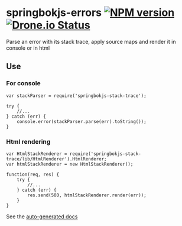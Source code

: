 springbokjs-errors  [![NPM version][npm-image]][npm-url] [![Drone.io Status][droneio-image]][droneio-url]
============================

Parse an error with its stack trace, apply source maps and render it in console or in html

## Use


### For console

```
var stackParser = require('springbokjs-stack-trace');

try {
    //...
} catch (err) {
    console.error(stackParser.parse(err).toString());
}
```

### Html rendering

```
var HtmlStackRenderer = require('springbokjs-stack-trace/lib/HtmlRenderer').HtmlRenderer;
var htmlStackRenderer = new HtmlStackRenderer();

function(req, res) {
    try {
        //...
    } catch (err) {
        res.send(500, htmlStackRenderer.render(err));
    }
}

```

[npm-image]: https://img.shields.io/npm/v/springbokjs-errors.svg?style=flat
[npm-url]: https://npmjs.org/package/springbokjs-errors
[droneio-image]: https://drone.io/github.com/christophehurpeau/springbokjs-errors/status.png
[droneio-url]: https://drone.io/github.com/christophehurpeau/springbokjs-errors/latest

See the [auto-generated docs](http://christophehurpeau.github.io/springbokjs-errors/docs/global.html)
